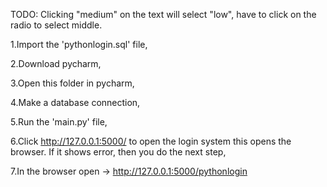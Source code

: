 TODO: Clicking "medium" on the text will select "low", have to click on the radio to select middle.

1.Import the 'pythonlogin.sql' file,

2.Download pycharm,

3.Open this folder in pycharm,

4.Make a database connection,

5.Run the 'main.py' file,

6.Click http://127.0.0.1:5000/ to open the login system this opens the browser. If it shows error, then you do the next step,

7.In the browser open ->  http://127.0.0.1:5000/pythonlogin

